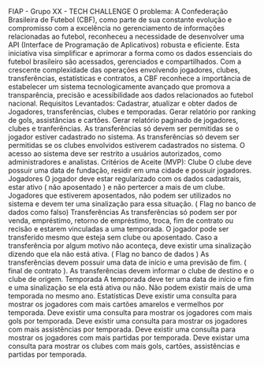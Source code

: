 FIAP - Grupo XX - TECH CHALLENGE
O problema:
A Confederação Brasileira de Futebol (CBF), como parte de sua constante evolução e compromisso com a excelência no gerenciamento de informações relacionadas ao futebol, reconheceu a necessidade de desenvolver uma API (Interface de Programação de Aplicativos) robusta e eficiente. Esta iniciativa visa simplificar e aprimorar a forma como os dados essenciais do futebol brasileiro são acessados, gerenciados e compartilhados.
Com a crescente complexidade das operações envolvendo jogadores, clubes, transferências, estatísticas e contratos, a CBF reconhece a importância de estabelecer um sistema tecnologicamente avançado que promova a transparência, precisão e acessibilidade aos dados relacionados ao futebol nacional. 
Requisitos Levantados:
Cadastrar, atualizar e obter dados de Jogadores, transferências, clubes e temporadas.
Gerar relatório por ranking de gols, assistâncias e cartões.
Gerar relatório paginado de jogadores, clubes e tranferências.
As transferências só devem ser permitidas se o jogador estiver cadastrado no sistema.
As transferências só devem ser permitidas se os clubes envolvidos estiverem cadastrados no sistema.
O acesso ao sistema deve ser restrito a usuários autorizados, como administradores e analistas.
Critérios de Aceite (MVP):
Clube
	O clube deve possuir uma data de fundação, residir em uma cidade e possuir jogadores.
Jogadores
	O jogador deve estar regularizado com os dados cadastrais, estar ativo ( não aposentado ) e não pertercer a mais de um clube.
	Jogadores que estiverem aposentados, não podem ser utilizados no sistema e devem ter uma sinalização para essa situação.  ( Flag no banco de dados como falso)
Transferências
	As transferências só podem ser por venda, empréstimo, retorno de empréstimo, troca, fim de contrato ou recisão e estarem vinculadas a uma temporada.
	O jogador pode ser transferido mesmo que esteja sem clube ou aposentado.
	Caso a transferência por algum motivo não aconteça, deve existir uma sinalização dizendo que ela não está ativa.   ( Flag no banco de dados )
	As transferências devem possuir uma data de início e uma previsão de fim. ( final de contrato ).
	As transferências devem informar o clube de destino e o clube de origem.
Temporada
	A temporada deve ter uma data de início e fim e uma sinalização se ela está ativa ou não.
	Não podem existir mais de uma temporada no mesmo ano.
Estatísticas
	Deve existir uma consulta para mostrar os jogadores com mais cartões amarelos e vermelhos por temporada.
	Deve existir uma consulta para mostrar os jogadores com mais gols por temporada.
	Deve existir uma consulta para mostrar os jogadores com mais assistências por temporada.
	Deve existir uma consulta para mostrar os jogadores com mais partidas por temporada.
	Deve existar uma consulta para mostrar os clubes com mais gols, cartões, assistências e partidas por temporada.

